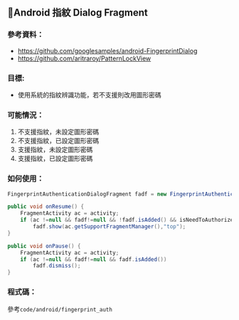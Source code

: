 ## Android 指紋 Dialog Fragment

### 參考資料：
* https://github.com/googlesamples/android-FingerprintDialog
* https://github.com/aritraroy/PatternLockView

### 目標:
* 使用系統的指紋辨識功能，若不支援則改用圖形密碼

### 可能情況：
1. 不支援指紋，未設定圖形密碼
2. 不支援指紋，已設定圖形密碼
3. 支援指紋，未設定圖形密碼
4. 支援指紋，已設定圖形密碼

### 如何使用：
```JAVA
FingerprintAuthenticationDialogFragment fadf = new FingerprintAuthenticationDialogFragment();

public void onResume() {
    FragmentActivity ac = activity;
    if (ac !=null && fadf!=null && !fadf.isAdded() && isNeedToAuthorize)
        fadf.show(ac.getSupportFragmentManager(),"top");
}

public void onPause() {
    FragmentActivity ac = activity;
    if (ac !=null && fadf!=null && fadf.isAdded())
        fadf.dismiss();
}
```

### 程式碼：
參考`code/android/fingerprint_auth`
